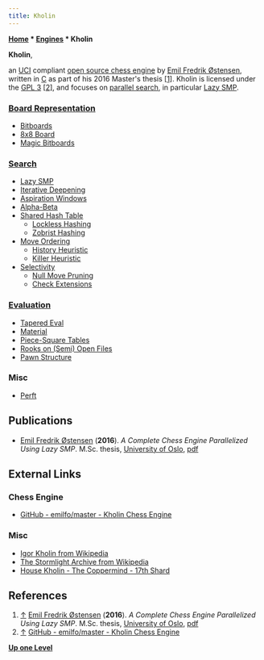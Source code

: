 ```yaml
---
title: Kholin
---
```

**[Home](Home "Home") \* [Engines](Engines "Engines") \* Kholin**


**Kholin**,  

an [UCI](UCI "UCI") compliant [open source chess engine](Category:Open_Source "Category:Open Source") by [Emil Fredrik Østensen](index.php?title=Emil_Fredrik_%C3%98stensen&action=edit&redlink=1 "Emil Fredrik Østensen (page does not exist)"), written in [C](C "C") as part of his 2016 Master's thesis 
<a id="cite-note-1" href="#cite-ref-1">[1]</a>. 
Kholin is licensed under the [GPL 3](Free_Software_Foundation#GPL "Free Software Foundation") <a id="cite-note-2" href="#cite-ref-2">[2]</a>, 
and focuses on [parallel search](Parallel_Search "Parallel Search"), in particular [Lazy SMP](Lazy_SMP "Lazy SMP"). 



### [Board Representation](Board_Representation "Board Representation")


* [Bitboards](Bitboards "Bitboards")
* [8x8 Board](8x8_Board "8x8 Board")
* [Magic Bitboards](Magic_Bitboards "Magic Bitboards")


### [Search](Search "Search")


* [Lazy SMP](Lazy_SMP "Lazy SMP")
* [Iterative Deepening](Iterative_Deepening "Iterative Deepening")
* [Aspiration Windows](Aspiration_Windows "Aspiration Windows")
* [Alpha-Beta](Alpha-Beta "Alpha-Beta")
* [Shared Hash Table](Shared_Hash_Table "Shared Hash Table")
	+ [Lockless Hashing](Shared_Hash_Table#Lockless "Shared Hash Table")
	+ [Zobrist Hashing](Zobrist_Hashing "Zobrist Hashing")
* [Move Ordering](Move_Ordering "Move Ordering")
	+ [History Heuristic](History_Heuristic "History Heuristic")
	+ [Killer Heuristic](Killer_Heuristic "Killer Heuristic")
* [Selectivity](Selectivity "Selectivity")
	+ [Null Move Pruning](Null_Move_Pruning "Null Move Pruning")
	+ [Check Extensions](Check_Extensions "Check Extensions")


### [Evaluation](Evaluation "Evaluation")


* [Tapered Eval](Tapered_Eval "Tapered Eval")
* [Material](Material "Material")
* [Piece-Square Tables](Piece-Square_Tables "Piece-Square Tables")
* [Rooks on (Semi) Open Files](Rook_on_Open_File "Rook on Open File")
* [Pawn Structure](Pawn_Structure "Pawn Structure")


### Misc


* [Perft](Perft "Perft")


## Publications


* [Emil Fredrik Østensen](index.php?title=Emil_Fredrik_%C3%98stensen&action=edit&redlink=1 "Emil Fredrik Østensen (page does not exist)") (**2016**). *A Complete Chess Engine Parallelized Using Lazy SMP*. M.Sc. thesis, [University of Oslo](https://en.wikipedia.org/wiki/University_of_Oslo), [pdf](https://www.duo.uio.no/bitstream/handle/10852/53769/master.pdf?sequence=1)


## External Links


### Chess Engine


* [GitHub - emilfo/master - Kholin Chess Engine](https://github.com/emilfo/master)


### Misc


* [Igor Kholin from Wikipedia](https://en.wikipedia.org/wiki/Igor_Kholin)
* [The Stormlight Archive from Wikipedia](https://en.wikipedia.org/wiki/The_Stormlight_Archive)
* [House Kholin - The Coppermind - 17th Shard](https://coppermind.net/wiki/House_Kholin)


## References


1. <a id="cite-ref-1" href="#cite-note-1">↑</a> [Emil Fredrik Østensen](index.php?title=Emil_Fredrik_%C3%98stensen&action=edit&redlink=1 "Emil Fredrik Østensen (page does not exist)") (**2016**). *A Complete Chess Engine Parallelized Using Lazy SMP*. M.Sc. thesis, [University of Oslo](https://en.wikipedia.org/wiki/University_of_Oslo), [pdf](https://www.duo.uio.no/bitstream/handle/10852/53769/master.pdf?sequence=1)
2. <a id="cite-ref-2" href="#cite-note-2">↑</a> [GitHub - emilfo/master - Kholin Chess Engine](https://github.com/emilfo/master)

**[Up one Level](Engines "Engines")**







 
